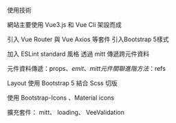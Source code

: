 使用技術

網站主要使用 Vue3.js 和 Vue Cli 架設而成

引入 Vue Router 與 Vue Axios 等套件
引入Bootstrap 5樣式

加入 ESLint standard 風格
透過 mitt 傳遞跨元件資料

元件資料傳遞：props、$emit、mitt
元件關聯進階方法：$refs

Layout 使用 Bootstrap 5 結合 Scss 切版

使用 Bootstrap-Icons 、Material icons 

擴充套件： mitt、 loading、 VeeValidation